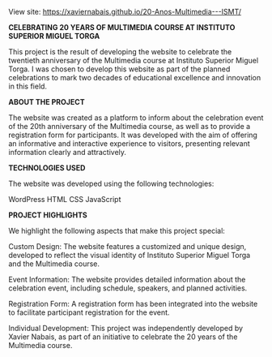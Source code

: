 View site: https://xaviernabais.github.io/20-Anos-Multimedia---ISMT/

**CELEBRATING 20 YEARS OF MULTIMEDIA COURSE AT INSTITUTO SUPERIOR MIGUEL TORGA**

This project is the result of developing the website to celebrate the twentieth anniversary of the Multimedia course at Instituto Superior Miguel Torga. I was chosen to develop this website as part of the planned celebrations to mark two decades of educational excellence and innovation in this field.

**ABOUT THE PROJECT**

The website was created as a platform to inform about the celebration event of the 20th anniversary of the Multimedia course, as well as to provide a registration form for participants. It was developed with the aim of offering an informative and interactive experience to visitors, presenting relevant information clearly and attractively.

**TECHNOLOGIES USED**

The website was developed using the following technologies:

WordPress
HTML
CSS
JavaScript

**PROJECT HIGHLIGHTS**

We highlight the following aspects that make this project special:

Custom Design: The website features a customized and unique design, developed to reflect the visual identity of Instituto Superior Miguel Torga and the Multimedia course.

Event Information: The website provides detailed information about the celebration event, including schedule, speakers, and planned activities.

Registration Form: A registration form has been integrated into the website to facilitate participant registration for the event.

Individual Development: This project was independently developed by Xavier Nabais, as part of an initiative to celebrate the 20 years of the Multimedia course.
